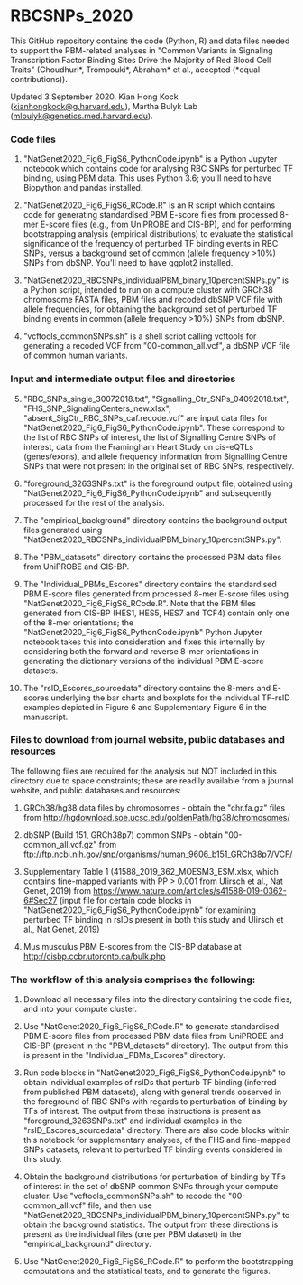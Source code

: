 # RBCSNPs_2020
This GitHub repository contains the code (Python, R) and data files needed to support the PBM-related analyses in "Common Variants in Signaling Transcription Factor Binding Sites Drive the Majority of Red Blood Cell Traits" (Choudhuri*, Trompouki*, Abraham* et al., accepted (*equal contributions)).

Updated 3 September 2020. Kian Hong Kock (kianhongkock@g.harvard.edu), Martha Bulyk Lab (mlbulyk@genetics.med.harvard.edu).

### Code files ###

1) "NatGenet2020_Fig6_FigS6_PythonCode.ipynb" is a Python Jupyter notebook which contains code for analysing RBC SNPs for perturbed TF binding, using PBM data. This uses Python 3.6; you'll need to have Biopython and pandas installed.

2) "NatGenet2020_Fig6_FigS6_RCode.R" is an R script which contains code for generating standardised PBM E-score files from processed 8-mer E-score files (e.g., from UniPROBE and CIS-BP), and for performing bootstrapping analysis (empirical distributions) to evaluate the statistical significance of the frequency of perturbed TF binding events in RBC SNPs, versus a background set of common (allele frequency >10%) SNPs from dbSNP. You'll need to have ggplot2 installed.

3) "NatGenet2020_RBCSNPs_individualPBM_binary_10percentSNPs.py" is a Python script, intended to run on a compute cluster with GRCh38 chromosome FASTA files, PBM files and recoded dbSNP VCF file with allele frequencies, for obtaining the background set of perturbed TF binding events in common (allele frequency >10%) SNPs from dbSNP.

4) "vcftools_commonSNPs.sh" is a shell script calling vcftools for generating a recoded VCF from "00-common_all.vcf", a dbSNP VCF file of common human variants.

### Input and intermediate output files and directories ###

5) "RBC_SNPs_single_30072018.txt", "Signalling_Ctr_SNPs_04092018.txt", "FHS_SNP_SignalingCenters_new.xlsx", "absent_SigCtr_RBC_SNPs_caf.recode.vcf" are input data files for "NatGenet2020_Fig6_FigS6_PythonCode.ipynb". These correspond to the list of RBC SNPs of interest, the list of Signalling Centre SNPs of interest, data from the Framingham Heart Study on cis-eQTLs (genes/exons), and allele frequency information from Signalling Centre SNPs that were not present in the original set of RBC SNPs, respectively.

6) "foreground_3263SNPs.txt" is the foreground output file, obtained using "NatGenet2020_Fig6_FigS6_PythonCode.ipynb" and subsequently processed for the rest of the analysis.

7) The "empirical_background" directory contains the background output files generated using "NatGenet2020_RBCSNPs_individualPBM_binary_10percentSNPs.py".

8) The "PBM_datasets" directory contains the processed PBM data files from UniPROBE and CIS-BP.

9) The "Individual_PBMs_Escores" directory contains the standardised PBM E-score files generated from processed 8-mer E-score files using "NatGenet2020_Fig6_FigS6_RCode.R". Note that the PBM files generated from CIS-BP (HES1, HES5, HES7 and TCF4) contain only one of the 8-mer orientations; the "NatGenet2020_Fig6_FigS6_PythonCode.ipynb" Python Jupyter notebook takes this into consideration and fixes this internally by considering both the forward and reverse 8-mer orientations in generating the dictionary versions of the individual PBM E-score datasets.

10) The "rsID_Escores_sourcedata" directory contains the 8-mers and E-scores underlying the bar charts and boxplots for the individual TF-rsID examples depicted in Figure 6 and Supplementary Figure 6 in the manuscript.

### Files to download from journal website, public databases and resources ###

The following files are required for the analysis but NOT included in this directory due to space constraints; these are readily available from a journal website, and  public databases and resources:

1) GRCh38/hg38 data files by chromosomes - obtain the "chr<chr number>.fa.gz" files from http://hgdownload.soe.ucsc.edu/goldenPath/hg38/chromosomes/

2) dbSNP (Build 151, GRCh38p7) common SNPs - obtain "00-common_all.vcf.gz" from ftp://ftp.ncbi.nih.gov/snp/organisms/human_9606_b151_GRCh38p7/VCF/

3) Supplementary Table 1 (41588_2019_362_MOESM3_ESM.xlsx, which contains fine-mapped variants with PP > 0.001 from Ulirsch et al., Nat Genet, 2019) from https://www.nature.com/articles/s41588-019-0362-6#Sec27 (input file for certain code blocks in "NatGenet2020_Fig6_FigS6_PythonCode.ipynb" for examining perturbed TF binding in rsIDs present in both this study and Ulirsch et al., Nat Genet, 2019)

4) Mus musculus PBM E-scores from the CIS-BP database at http://cisbp.ccbr.utoronto.ca/bulk.php

### The workflow of this analysis comprises the following: ###

1) Download all necessary files into the directory containing the code files, and into your compute cluster.

2) Use "NatGenet2020_Fig6_FigS6_RCode.R" to generate standardised PBM E-score files from processed PBM data files from UniPROBE and CIS-BP (present in the "PBM_datasets" directory). The output from this is present in the "Individual_PBMs_Escores" directory.

3) Run code blocks in "NatGenet2020_Fig6_FigS6_PythonCode.ipynb" to obtain individual examples of rsIDs that perturb TF binding (inferred from published PBM datasets), along with general trends observed in the foreground of RBC SNPs with regards to perturbation of binding by TFs of interest. The output from these instructions is present as "foreground_3263SNPs.txt" and individual examples in the "rsID_Escores_sourcedata" directory. There are also code blocks within this notebook for supplementary analyses, of the FHS and fine-mapped SNPs datasets, relevant to perturbed TF binding events considered in this study.

4) Obtain the background distributions for perturbation of binding by TFs of interest in the set of dbSNP common SNPs through your compute cluster. Use "vcftools_commonSNPs.sh" to recode the "00-common_all.vcf" file, and then use "NatGenet2020_RBCSNPs_individualPBM_binary_10percentSNPs.py" to obtain the background statistics. The output from these directions is present as the individual files (one per PBM dataset) in the "empirical_background" directory.

5) Use "NatGenet2020_Fig6_FigS6_RCode.R" to perform the bootstrapping computations and the statistical tests, and to generate the figures.
